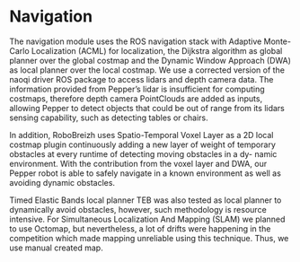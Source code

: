 # Navigation

The navigation module uses the ROS navigation stack with Adaptive Monte-Carlo Localization (ACML) for localization, the Dijkstra algorithm as global planner over the global costmap and the Dynamic Window Approach (DWA) as local planner over the local costmap. We use a corrected version of the naoqi driver ROS package to access lidars and depth camera data. The information provided from Pepper’s lidar is insufficient for computing costmaps, therefore depth camera PointClouds are added as inputs, allowing Pepper to detect objects that could be out of range from its lidars sensing capability, such as detecting tables or chairs. 

In addition, RoboBreizh uses Spatio-Temporal Voxel Layer as a 2D local costmap plugin continuously adding a new layer of weight of temporary obstacles at every runtime of detecting moving obstacles in a dy- namic environment. With the contribution from the voxel layer and DWA, our
Pepper robot is able to safely navigate in a known environment as well as avoiding dynamic obstacles. 

Timed Elastic Bands local planner TEB was also tested as local planner to dynamically avoid obstacles, however, such methodology is resource intensive. For Simultaneous Localization And Mapping (SLAM) we planned to use Octomap, but nevertheless, a lot of drifts were happening
in the competition which made mapping unreliable using this technique. Thus, we use manual created map.